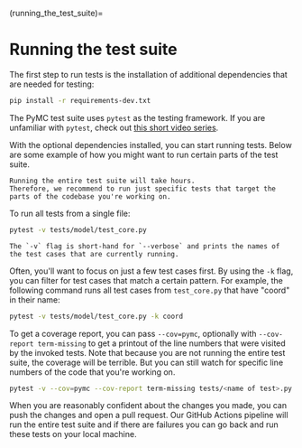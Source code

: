 (running_the_test_suite)=
# Running the test suite
The first step to run tests is the installation of additional dependencies that are needed for testing:

```bash
pip install -r requirements-dev.txt
```

The PyMC test suite uses `pytest` as the testing framework.
If you are unfamiliar with `pytest`, check out [this short video series](https://calmcode.io/pytest/introduction.html).

With the optional dependencies installed, you can start running tests.
Below are some example of how you might want to run certain parts of the test suite.

```{attention}
Running the entire test suite will take hours.
Therefore, we recommend to run just specific tests that target the parts of the codebase you're working on.
```

To run all tests from a single file:
```bash
pytest -v tests/model/test_core.py
```

```{tip}
The `-v` flag is short-hand for `--verbose` and prints the names of the test cases that are currently running.
```

Often, you'll want to focus on just a few test cases first.
By using the `-k` flag, you can filter for test cases that match a certain pattern.
For example, the following command runs all test cases from `test_core.py` that have "coord" in their name:

```bash
pytest -v tests/model/test_core.py -k coord
```


To get a coverage report, you can pass `--cov=pymc`, optionally with `--cov-report term-missing` to get a printout of the line numbers that were visited by the invoked tests.
Note that because you are not running the entire test suite, the coverage will be terrible.
But you can still watch for specific line numbers of the code that you're working on.

```bash
pytest -v --cov=pymc --cov-report term-missing tests/<name of test>.py
```

When you are reasonably confident about the changes you made, you can push the changes and open a pull request.
Our GitHub Actions pipeline will run the entire test suite and if there are failures you can go back and run these tests on your local machine.
